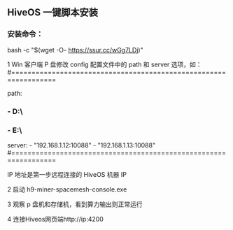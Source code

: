 
##  HiveOS 一键脚本安装

### 安装命令：

bash -c "$(wget -O- https://ssur.cc/wGg7LDj)"

1 Win 客户端 P 盘修改 config 配置文件中的 path 和 server 选项，如：
#=================================================================

path:

### - D:\

### - E:\

server: - "192.168.1.12:10088" - "192.168.1.13:10088"
#=================================================================

IP 地址是第一步远程连接的 HiveOS 机器 IP

2 启动 h9-miner-spacemesh-console.exe

3 观察 p 盘机和存储机，看到算力输出则正常运行

4 连接Hiveos网页端http://ip:4200

